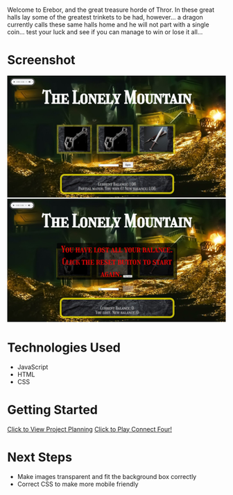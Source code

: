 # <The Lonley Mountain Slot Machine>
Welcome to Erebor, and the great treasure horde of Thror. In these great halls lay some of the greatest trinkets to be had, however...
a dragon currently calls these same halls home and he will not part with a single coin... test your luck and see if you can manage to win
or lose it all...

# Screenshot

![alt text](si/ss1.jpg)
![alt text](si/ss2.jpg)

# Technologies Used

- JavaScript
- HTML
- CSS

# Getting Started

[Click to View Project Planning](https://github.com/maniac-b8/Slot-Machine/tree/main/planning)
[Click to Play Connect Four!](https://maniac-b8.github.io/Slot-Machine/)

# Next Steps

- Make images transparent and fit the background box correctly
- Correct CSS to make more mobile friendly 